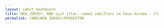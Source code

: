 ```yaml
---
layout: vakit_dashboard
title: NEW_JERSEY, ABD için iftar, namaz vakitleri ve hava durumu - ilçe/eyalet seç
permalink: /ABD/NEW_JERSEY/PRINCETON
---
```


<script type="text/javascript">
  var GLOBAL_COUNTRY = 'ABD';
  var GLOBAL_CITY = 'NEW_JERSEY';
  var GLOBAL_STATE = 'PRINCETON';
  var lat = 72;
  var lon = 21;
</script>

